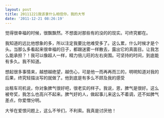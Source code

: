 ```yaml
---
layout: post
title: 20111221我该拿什么相信你，我的大爷
date: '2011-12-21 08:26:19'
---
```



 觉得很幸福的时候，很飘飘然。不想面对那些有的没的的现实。可终究都在。

 我知道的远比他想象的多，所以注定我要比他难受多了。这么累，什么时候才是个头。当那么多看起来很幸福的日子，都跟迷雾一样散去，露出它的真面目。让我怎么能承担？！我可以像超人一样，精力倍儿旺的左右突围。可坚持的时间，到底能有多久。我不知道。

 想起很多事情来，越想越绝望，越伤心，可是他一而再再而三的，明明知道对我的后果，终究轻描淡写的就做了。他到底是有多么不顾及我的感受

 出租车司机说，你对象脾气很好吧，很老实的样子。我说，恩，脾气是很好。这么被夸奖，我怎么也高兴不起来。脾气好的人，做起事儿来这么不着调，还不如脾气差点，你爱憎分明。

 大爷在爱恨问题上，这么不爷们，不利索。我真是讨厌他！


